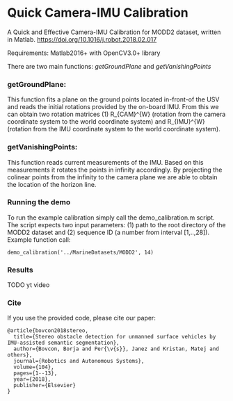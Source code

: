# Quick Camera-IMU Calibration
A Quick and Effective Camera-IMU Calibration for MODD2 dataset, written in Matlab.
https://doi.org/10.1016/j.robot.2018.02.017

Requirements: Matlab2016+ with OpenCV3.0+ library

There are two main functions: <i>getGroundPlane</i> and <i>getVanishingPoints</i>

### getGroundPlane:
This function fits a plane on the ground points located in-front-of the USV and reads the initial rotations provided by the on-board IMU. From this we can obtain two rotation matrices (1) R_{CAM}^{W} (rotation from the camera coordinate system to the world coordinate system)  and R_{IMU}^{W} (rotation from the IMU coordinate system to the world coordinate system).

### getVanishingPoints:
This function reads current measurements of the IMU. Based on this measurements it rotates the points in infinity accordingly. By projecting the colinear points from the infinity to the camera plane we are able to obtain the location of the horizon line.

### Running the demo
To run the example calibration simply call the demo_calibration.m script. The script expects two input parameters: (1) path to the root directory of the MODD2 dataset and (2) sequence ID (a number from interval [1,..,28]). Example function call:
```
demo_calibration('../MarineDatasets/MODD2', 14)
```

### Results
TODO yt video


### Cite
If you use the provided code, please cite our paper:
```
@article{bovcon2018stereo,
  title={Stereo obstacle detection for unmanned surface vehicles by IMU-assisted semantic segmentation},
  author={Bovcon, Borja and Per{\v{s}}, Janez and Kristan, Matej and others},
  journal={Robotics and Autonomous Systems},
  volume={104},
  pages={1--13},
  year={2018},
  publisher={Elsevier}
}
```
